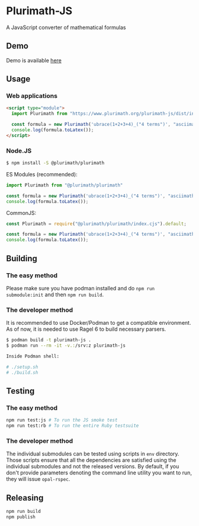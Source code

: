 # Plurimath-JS

A JavaScript converter of mathematical formulas

## Demo

Demo is available [here](https://www.plurimath.org/plurimath-js/demo.html)

## Usage

### Web applications

```html
<script type="module">
  import Plurimath from "https://www.plurimath.org/plurimath-js/dist/index.js";

  const formula = new Plurimath('ubrace(1+2+3+4)_("4 terms")', "asciimath");
  console.log(formula.toLatex());
</script>
```

### Node.JS

```bash
$ npm install -S @plurimath/plurimath
```

ES Modules (recommended):

```javascript
import Plurimath from "@plurimath/plurimath"

const formula = new Plurimath('ubrace(1+2+3+4)_("4 terms")', "asciimath");
console.log(formula.toLatex());
```

CommonJS:

```javascript
const Plurimath = require("@plurimath/plurimath/index.cjs").default;

const formula = new Plurimath('ubrace(1+2+3+4)_("4 terms")', "asciimath");
console.log(formula.toLatex());
```

## Building

### The easy method

Please make sure you have podman installed and do `npm run submodule:init` and then `npm run build`.

### The developer method

It is recommended to use Docker/Podman to get a compatible environment.
As of now, it is needed to use Ragel 6 to build necessary parsers.

```bash
$ podman build -t plurimath-js .
$ podman run --rm -it -v.:/srv:z plurimath-js

Inside Podman shell:

# ./setup.sh
# ./build.sh
```

## Testing

### The easy method

```bash
npm run test:js # To run the JS smoke test
npm run test:rb # To run the entire Ruby testsuite
```

### The developer method

The individual submodules can be tested using scripts in `env` directory.
Those scripts ensure that all the dependencies are satisfied using the
individual submodules and not the released versions. By default, if you
don't provide parameters denoting the command line utility you want to run,
they will issue `opal-rspec`.

## Releasing

```bash
npm run build
npm publish
```
